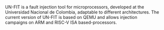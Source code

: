 UN-FIT is a fault injection tool for microprocessors, developed at the Universidad Nacional de Colombia, adaptable to different architectures. The current version of UN-FIT is based on QEMU and allows injection campaigns on ARM and RISC-V ISA based-processors.
